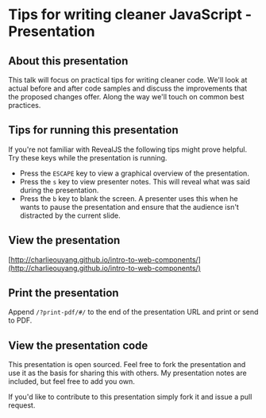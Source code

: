 # Tips for writing cleaner JavaScript - Presentation

## About this presentation

This talk will focus on practical tips for writing cleaner code. We'll look at actual before and after code samples and discuss the improvements that the proposed changes offer. Along the way we'll touch on common best practices.

## Tips for running this presentation

If you're not familiar with RevealJS the following tips might prove helpful. Try these keys while the presentation is running.

* Press the `ESCAPE` key to view a graphical overview of the presentation.
* Press the `s` key to view presenter notes. This will reveal what was said during the presentation.
* Press the `b` key to blank the screen. A presenter uses this when he wants to pause the presentation and ensure that the audience isn't distracted by the current slide.

## View the presentation

[http://charlieouyang.github.io/intro-to-web-components/](http://charlieouyang.github.io/intro-to-web-components/)

## Print the presentation

Append `/?print-pdf/#/` to the end of the presentation URL and print or send to PDF.

## View the presentation code

This presentation is open sourced. Feel free to fork the presentation and use it as the basis for sharing this with others. My presentation notes are included, but feel free to add you own.

If you'd like to contribute to this presentation simply fork it and issue a pull request.
